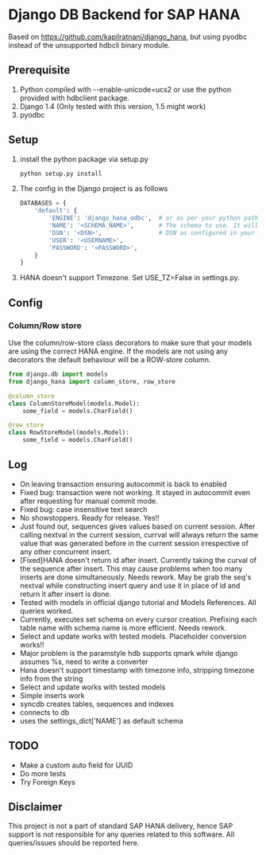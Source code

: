 Django DB Backend for SAP HANA
==============================
Based on https://github.com/kapilratnani/django_hana, but using pyodbc instead of the unsupported hdbcli binary module.

Prerequisite
------------
1. Python compiled with --enable-unicode=ucs2 or use the python provided with hdbclient package.
2. Django 1.4 (Only tested with this version, 1.5 might work)
3. pyodbc

Setup
------
1. install the python package via setup.py

	```bash
	python setup.py install
	```

2. The config in the Django project is as follows

	```python
	DATABASES = {
    	'default': {
        	'ENGINE': 'django_hana_odbc',  # or as per your python path
        	'NAME': '<SCHEMA_NAME>',       # The schema to use. It will be created if doesn't exist
            'DSN': '<DSN>',                # DSN as configured in your /etc/odbc.ini
        	'USER': '<USERNAME>',
        	'PASSWORD': '<PASSWORD>',
    	}
	}
	```
3. HANA doesn't support Timezone. Set USE_TZ=False in settings.py.

Config
------

### Column/Row store
Use the column/row-store class decorators to make sure that your models are using the correct HANA engine. If the models are not using any decorators the default behaviour will be a ROW-store column.
```python
from django.db import models
from django_hana import column_store, row_store

@column_store
class ColumnStoreModel(models.Model):
	some_field = models.CharField()

@row_store
class RowStoreModel(models.Model):
	some_field = models.CharField()
```


Log
------
-	On leaving transaction ensuring autocommit is back to enabled
-	Fixed bug: transaction were not working. It stayed in autocommit even after requesting for manual commit mode.
- 	Fixed bug: case insensitive text search
-	No showstoppers. Ready for release. Yes!!
-	Just found out, sequences gives values based on current session. After calling nextval in the current session, currval will always return the same value that was generated before in the current session irrespective of any other concurrent insert.
-	[Fixed]HANA doesn't return id after insert. Currently taking the curval of the sequence after insert. This may cause problems when too many inserts are done simultaneously. Needs rework.
	May be grab the seq's nextval while constructing insert query and use it in place of id and return it after insert is done.
-	Tested with models in official django tutorial and Models References. All queries worked.
-	Currently, executes set schema on every cursor creation. Prefixing each table name with schema name is more efficient. Needs rework.
-	Select and update works with tested models. Placeholder conversion works!!
-	Major problem is the paramstyle hdb supports qmark while django assumes %s, need to write a converter
-	Hana doesn't support timestamp with timezone info, stripping timezone info from the string
-	Select and update works with tested models
-	Simple inserts work
-	syncdb creates tables, sequences and indexes
-	connects to db
-	uses the settings_dict['NAME'] as default schema

TODO
-----
-	Make a custom auto field for UUID
-	Do more tests
-	Try Foreign Keys

Disclaimer
--------------
This project is not a part of standard SAP HANA delivery, hence SAP support is not responsible for any queries related to
this software. All queries/issues should be reported here.
